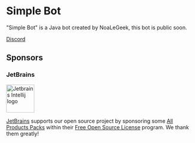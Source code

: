 # Simple Bot
"Simple Bot" is a Java bot created by NoaLeGeek, this bot is public soon.

[Discord](https://discord.gg/jw3kn4gNZW)

Sponsors
--------

### JetBrains

[<img alt="Jetbrains Intellij logo" width="75px" src="https://resources.jetbrains.com/storage/products/intellij-idea/img/meta/intellij-idea_logo_300x300.png" />][JetBrainsLink]

[JetBrains][JetBrainsLink] supports our open source project by sponsoring some [All Products Packs](https://www.jetbrains.com/products.html) within their [Free Open Source License](https://www.jetbrains.com/buy/opensource/) program. We thank them greatly!

[JetBrainsLink]: https://www.jetbrains.com/
